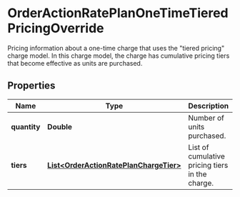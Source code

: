 

# OrderActionRatePlanOneTimeTieredPricingOverride

Pricing information about a one-time charge that uses the \"tiered pricing\" charge model. In this charge model, the charge has cumulative pricing tiers that become effective as units are purchased. 

## Properties

| Name | Type | Description | Notes |
|------------ | ------------- | ------------- | -------------|
|**quantity** | **Double** | Number of units purchased.  |  [optional] |
|**tiers** | [**List&lt;OrderActionRatePlanChargeTier&gt;**](OrderActionRatePlanChargeTier.md) | List of cumulative pricing tiers in the charge.  |  [optional] |



